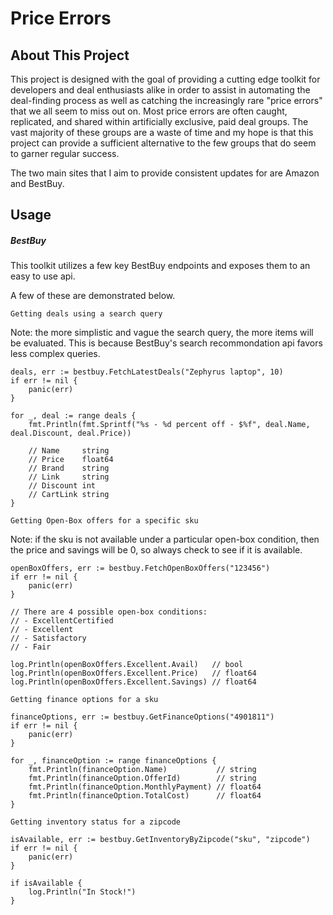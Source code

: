 # Price Errors
## About This Project
This project is designed with the goal of providing a cutting edge toolkit for developers and deal enthusiasts alike in order to assist in automating the deal-finding process as well as catching the increasingly rare "price errors" that we all seem to miss out on. Most price errors are often caught, replicated, and shared within artificially exclusive, paid deal groups. The vast majority of these groups are a waste of time and my hope is that this project can provide a sufficient alternative to the few groups that do seem to garner regular success.

The two main sites that I aim to provide consistent updates for are Amazon and BestBuy.

## Usage
##### BestBuy
This toolkit utilizes a few key BestBuy endpoints and exposes them to an easy to use api.

A few of these are demonstrated below.



```Getting deals using a search query```

Note: the more simplistic and vague the search query, the more items will be evaluated. This is because BestBuy's search recommondation api favors less complex queries.
```
deals, err := bestbuy.FetchLatestDeals("Zephyrus laptop", 10)
if err != nil {
	panic(err)
}

for _, deal := range deals {
	fmt.Println(fmt.Sprintf("%s - %d percent off - $%f", deal.Name, deal.Discount, deal.Price))
	
	// Name     string
	// Price    float64
	// Brand    string
	// Link     string
	// Discount int
	// CartLink string
}
```

```Getting Open-Box offers for a specific sku```

Note: if the sku is not available under a particular open-box condition, then the price and savings will be 0, so always check to see if it is available.
```
openBoxOffers, err := bestbuy.FetchOpenBoxOffers("123456")
if err != nil {
	panic(err)
}

// There are 4 possible open-box conditions:
// - ExcellentCertified
// - Excellent
// - Satisfactory
// - Fair

log.Println(openBoxOffers.Excellent.Avail)   // bool
log.Println(openBoxOffers.Excellent.Price)   // float64
log.Println(openBoxOffers.Excellent.Savings) // float64
```

```Getting finance options for a sku```

```
financeOptions, err := bestbuy.GetFinanceOptions("4901811")
if err != nil {
	panic(err)
}

for _, financeOption := range financeOptions {
	fmt.Println(financeOption.Name)           // string
	fmt.Println(financeOption.OfferId)        // string
	fmt.Println(financeOption.MonthlyPayment) // float64
	fmt.Println(financeOption.TotalCost)      // float64
}
```

```Getting inventory status for a zipcode```

```
isAvailable, err := bestbuy.GetInventoryByZipcode("sku", "zipcode")
if err != nil {
	panic(err)
}

if isAvailable {
	log.Println("In Stock!")
}
```
